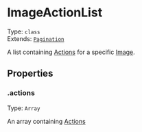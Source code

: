 # ImageActionList

Type: `class`<br>
Extends: [`Pagination`](../misc/pagination.md)

A list containing [Actions](../actions/action.md) for a specific [Image](image.md).

## Properties

### .actions

Type: `Array`

An array containing [Actions](../actions/action.md)
